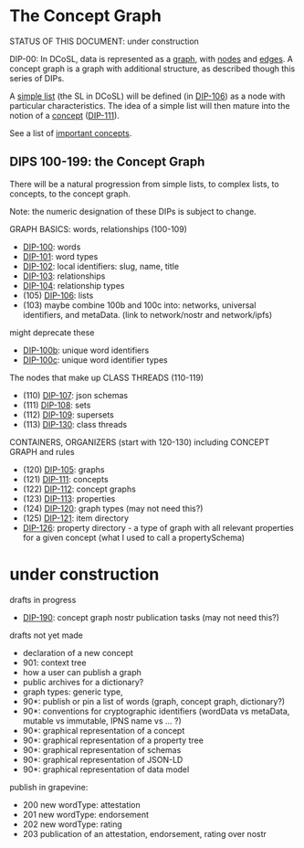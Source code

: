 # The Concept Graph

STATUS OF THIS DOCUMENT: under construction

DIP-00: In DCoSL, data is represented as a [graph](../../glossary/graph.md), with [nodes](../../glossary/node.md) and [edges](../../glossary/relationship.md). A concept graph is a graph with additional structure, as described though this series of DIPs.

A [simple list](../../glossary/simpleList.md) (the SL in DCoSL) will be defined (in [DIP-106](106.md)) as a node with particular characteristics. The idea of a simple list will then mature into the notion of a [concept](../../glossary/concept.md) ([DIP-111](111.md)).

See a list of [important concepts](importantConcepts.md).

## DIPS 100-199: the Concept Graph

There will be a natural progression from simple lists, to complex lists, to concepts, to the concept graph.

Note: the numeric designation of these DIPs is subject to change.

GRAPH BASICS: words, relationships (100-109)
- [DIP-100](100.md): words
- [DIP-101](101.md): word types
- [DIP-102](102.md): local identifiers: slug, name, title
- [DIP-103](103.md): relationships
- [DIP-104](104.md): relationship types
- (105) [DIP-106](106.md): lists
- (103) maybe combine 100b and 100c into: networks, universal identifiers, and metaData. (link to network/nostr and network/ipfs)

might deprecate these
- [DIP-100b](100b.md): unique word identifiers
- [DIP-100c](100c.md): unique word identifier types


The nodes that make up CLASS THREADS (110-119)
- (110) [DIP-107](107.md): json schemas
- (111) [DIP-108](108.md): sets
- (112) [DIP-109](109.md): supersets
- (113) [DIP-130](130.md): class threads
  
CONTAINERS, ORGANIZERS (start with 120-130) including CONCEPT GRAPH and rules
- (120) [DIP-105](105.md): graphs
- (121) [DIP-111](111.md): concepts
- (122) [DIP-112](112.md): concept graphs
- (123) [DIP-113](113.md): properties
- (124) [DIP-120](120.md): graph types (may not need this?)
- (125) [DIP-121](121.md): item directory
- [DIP-126](126.md): property directory - a type of graph with all relevant properties for a given concept (what I used to call a propertySchema)

  
# under construction

drafts in progress
- [DIP-190](190.md): concept graph nostr publication tasks (may not need this?)


drafts not yet made
- declaration of a new concept
- 901: context tree
- how a user can publish a graph
- public archives for a dictionary?
- graph types: generic type, 
- 90*: publish or pin a list of words (graph, concept graph, dictionary?)
- 90*: conventions for cryptographic identifiers (wordData vs metaData, mutable vs immutable, IPNS name vs ... ?)
- 90*: graphical representation of a concept
- 90*: graphical representation of a property tree
- 90*: graphical representation of schemas
- 90*: graphical representation of JSON-LD
- 90*: graphical representation of data model

publish in grapevine:
- 200 new wordType: attestation
- 201 new wordType: endorsement
- 202 new wordType: rating
- 203 publication of an attestation, endorsement, rating over nostr


